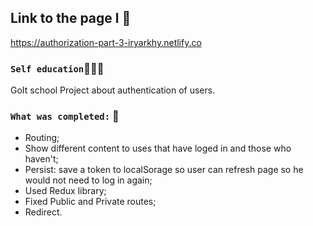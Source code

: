 ## Link to the page l 📲

 https://authorization-part-3-iryarkhy.netlify.co

### `Self education`👩🏼‍💻
GoIt school
Project about authentication of users.

### `What was completed:` 🎉
  - Routing;
  - Show different content to uses that have loged in and those who haven't;
  - Persist: save a token to localSorage so user can refresh page so he would not need to log in again;
  - Used Redux library;
  - Fixed Public and Private routes;
  - Redirect.
  

